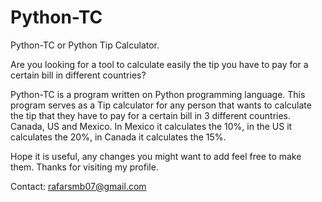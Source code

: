 # Python-TC
Python-TC or Python Tip Calculator. 

Are you looking for a tool to calculate easily the tip you have to pay for a certain bill in different countries?

Python-TC is a program written on Python programming language. This program serves as a Tip calculator for any person that wants to calculate the tip that they have to pay for a certain bill in 3 different countries. Canada, US and Mexico. In Mexico it calculates the 10%, in the US it calculates the 20%, in Canada it calculates the 15%.

Hope it is useful, any changes you might want to add feel free to make them. Thanks for visiting my profile. 

Contact: rafarsmb07@gmail.com

